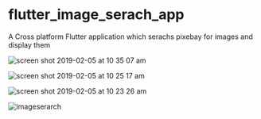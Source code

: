 # flutter_image_serach_app

A Cross platform Flutter application which serachs pixebay for images and display them 


![screen shot 2019-02-05 at 10 35 07 am](https://user-images.githubusercontent.com/4128893/52288405-c06cc180-2931-11e9-8091-c7c35a7b1fa5.png)


![screen shot 2019-02-05 at 10 25 17 am](https://user-images.githubusercontent.com/4128893/52288163-43d9e300-2931-11e9-912b-c7be70e1eb55.png)


![screen shot 2019-02-05 at 10 23 26 am](https://user-images.githubusercontent.com/4128893/52288170-49372d80-2931-11e9-8a11-aa8111b47763.png)


![imageserarch](https://user-images.githubusercontent.com/4128893/52287950-c7470480-2930-11e9-9226-0490ae133461.gif)
